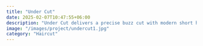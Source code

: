 ```yaml
---
title: "Under Cut"
date: 2025-02-07T10:47:55+06:00
description: "Under Cut delivers a precise buzz cut with modern short hair cuts and sleek straight haircuts."
image: "/images/project/undercut1.jpg"
category: "Haircut"
---
```

